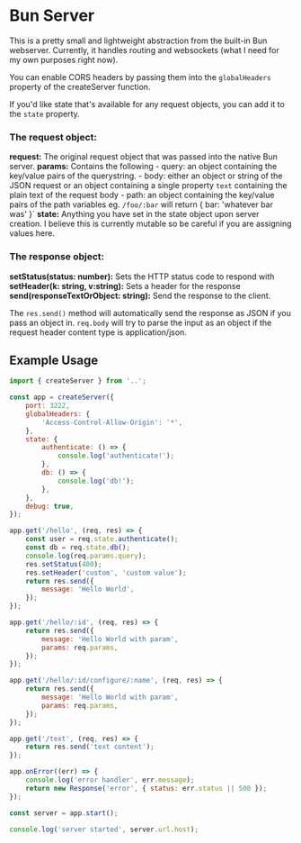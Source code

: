 # Bun Server

This is a pretty small and lightweight abstraction from the built-in Bun webserver. Currently, it handles routing and websockets (what I need for my own purposes right now).

You can enable CORS headers by passing them into the `globalHeaders` property of the createServer function.

If you'd like state that's available for any request objects, you can add it to the `state` property.

### The request object:

**request:** The original request object that was passed into the native Bun server.
**params:** Contains the following - query: an object containing the key/value pairs of the querystring. - body: either an object or string of the JSON request or an object containing a single property `text` containing the plain text of the request body - path: an object containing the key/value pairs of the path variables eg. `/foo/:bar` will return { bar: 'whatever bar was' }`
**state:** Anything you have set in the state object upon server creation. I believe this is currently mutable so be careful if you are assigning
values here.

### The response object:

**setStatus(status: number):** Sets the HTTP status code to respond with
**setHeader(k: string, v:string):** Sets a header for the response
**send(responseTextOrObject: string):** Send the response to the client.

The `res.send()` method will automatically send the response as JSON if you pass an object in.
`req.body` will try to parse the input as an object if the request header content type is application/json.

## Example Usage

```javascript
import { createServer } from '..';

const app = createServer({
	port: 3222,
	globalHeaders: {
		'Access-Control-Allow-Origin': '*',
	},
	state: {
		authenticate: () => {
			console.log('authenticate!');
		},
		db: () => {
			console.log('db!');
		},
	},
	debug: true,
});

app.get('/hello', (req, res) => {
	const user = req.state.authenticate();
	const db = req.state.db();
	console.log(req.params.query);
	res.setStatus(400);
	res.setHeader('custom', 'custom value');
	return res.send({
		message: 'Hello World',
	});
});

app.get('/hello/:id', (req, res) => {
	return res.send({
		message: 'Hello World with param',
		params: req.params,
	});
});

app.get('/hello/:id/configure/:name', (req, res) => {
	return res.send({
		message: 'Hello World with param',
		params: req.params,
	});
});

app.get('/text', (req, res) => {
	return res.send('text content');
});

app.onError((err) => {
	console.log('error handler', err.message);
	return new Response('error', { status: err.status || 500 });
});

const server = app.start();

console.log('server started', server.url.host);
```
